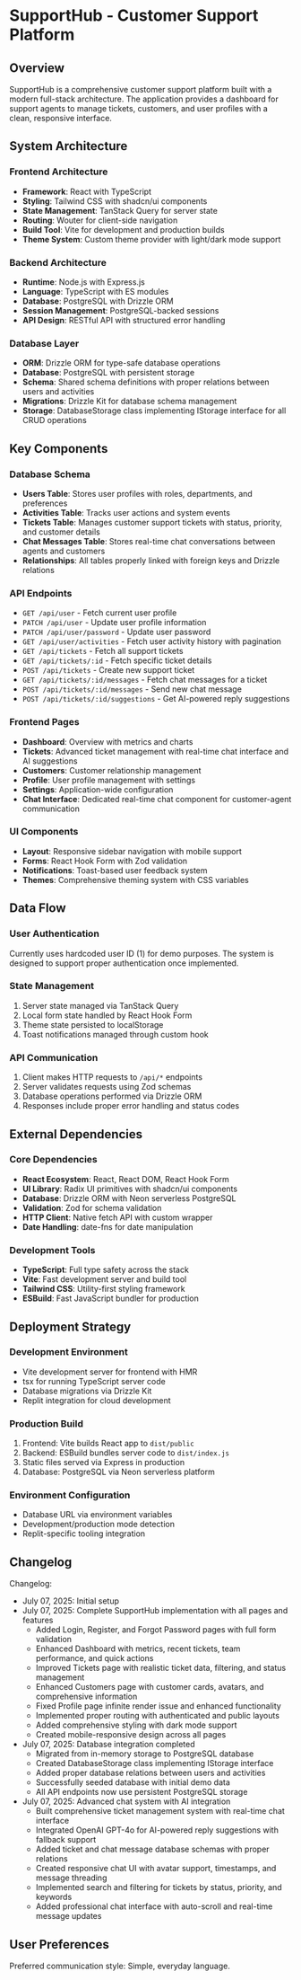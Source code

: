 # SupportHub - Customer Support Platform

## Overview

SupportHub is a comprehensive customer support platform built with a modern full-stack architecture. The application provides a dashboard for support agents to manage tickets, customers, and user profiles with a clean, responsive interface.

## System Architecture

### Frontend Architecture
- **Framework**: React with TypeScript
- **Styling**: Tailwind CSS with shadcn/ui components
- **State Management**: TanStack Query for server state
- **Routing**: Wouter for client-side navigation
- **Build Tool**: Vite for development and production builds
- **Theme System**: Custom theme provider with light/dark mode support

### Backend Architecture
- **Runtime**: Node.js with Express.js
- **Language**: TypeScript with ES modules
- **Database**: PostgreSQL with Drizzle ORM
- **Session Management**: PostgreSQL-backed sessions
- **API Design**: RESTful API with structured error handling

### Database Layer
- **ORM**: Drizzle ORM for type-safe database operations
- **Database**: PostgreSQL with persistent storage
- **Schema**: Shared schema definitions with proper relations between users and activities
- **Migrations**: Drizzle Kit for database schema management
- **Storage**: DatabaseStorage class implementing IStorage interface for all CRUD operations

## Key Components

### Database Schema
- **Users Table**: Stores user profiles with roles, departments, and preferences
- **Activities Table**: Tracks user actions and system events
- **Tickets Table**: Manages customer support tickets with status, priority, and customer details
- **Chat Messages Table**: Stores real-time chat conversations between agents and customers
- **Relationships**: All tables properly linked with foreign keys and Drizzle relations

### API Endpoints
- `GET /api/user` - Fetch current user profile
- `PATCH /api/user` - Update user profile information
- `PATCH /api/user/password` - Update user password
- `GET /api/user/activities` - Fetch user activity history with pagination
- `GET /api/tickets` - Fetch all support tickets
- `GET /api/tickets/:id` - Fetch specific ticket details
- `POST /api/tickets` - Create new support ticket
- `GET /api/tickets/:id/messages` - Fetch chat messages for a ticket
- `POST /api/tickets/:id/messages` - Send new chat message
- `POST /api/tickets/:id/suggestions` - Get AI-powered reply suggestions

### Frontend Pages
- **Dashboard**: Overview with metrics and charts
- **Tickets**: Advanced ticket management with real-time chat interface and AI suggestions
- **Customers**: Customer relationship management
- **Profile**: User profile management with settings
- **Settings**: Application-wide configuration
- **Chat Interface**: Dedicated real-time chat component for customer-agent communication

### UI Components
- **Layout**: Responsive sidebar navigation with mobile support
- **Forms**: React Hook Form with Zod validation
- **Notifications**: Toast-based user feedback system
- **Themes**: Comprehensive theming system with CSS variables

## Data Flow

### User Authentication
Currently uses hardcoded user ID (1) for demo purposes. The system is designed to support proper authentication once implemented.

### State Management
1. Server state managed via TanStack Query
2. Local form state handled by React Hook Form
3. Theme state persisted to localStorage
4. Toast notifications managed through custom hook

### API Communication
1. Client makes HTTP requests to `/api/*` endpoints
2. Server validates requests using Zod schemas
3. Database operations performed via Drizzle ORM
4. Responses include proper error handling and status codes

## External Dependencies

### Core Dependencies
- **React Ecosystem**: React, React DOM, React Hook Form
- **UI Library**: Radix UI primitives with shadcn/ui components
- **Database**: Drizzle ORM with Neon serverless PostgreSQL
- **Validation**: Zod for schema validation
- **HTTP Client**: Native fetch API with custom wrapper
- **Date Handling**: date-fns for date manipulation

### Development Tools
- **TypeScript**: Full type safety across the stack
- **Vite**: Fast development server and build tool
- **Tailwind CSS**: Utility-first styling framework
- **ESBuild**: Fast JavaScript bundler for production

## Deployment Strategy

### Development Environment
- Vite development server for frontend with HMR
- tsx for running TypeScript server code
- Database migrations via Drizzle Kit
- Replit integration for cloud development

### Production Build
1. Frontend: Vite builds React app to `dist/public`
2. Backend: ESBuild bundles server code to `dist/index.js`
3. Static files served via Express in production
4. Database: PostgreSQL via Neon serverless platform

### Environment Configuration
- Database URL via environment variables
- Development/production mode detection
- Replit-specific tooling integration

## Changelog

Changelog:
- July 07, 2025: Initial setup
- July 07, 2025: Complete SupportHub implementation with all pages and features
  - Added Login, Register, and Forgot Password pages with full form validation
  - Enhanced Dashboard with metrics, recent tickets, team performance, and quick actions
  - Improved Tickets page with realistic ticket data, filtering, and status management
  - Enhanced Customers page with customer cards, avatars, and comprehensive information
  - Fixed Profile page infinite render issue and enhanced functionality
  - Implemented proper routing with authenticated and public layouts
  - Added comprehensive styling with dark mode support
  - Created mobile-responsive design across all pages
- July 07, 2025: Database integration completed
  - Migrated from in-memory storage to PostgreSQL database
  - Created DatabaseStorage class implementing IStorage interface
  - Added proper database relations between users and activities
  - Successfully seeded database with initial demo data
  - All API endpoints now use persistent PostgreSQL storage
- July 07, 2025: Advanced chat system with AI integration
  - Built comprehensive ticket management system with real-time chat interface
  - Integrated OpenAI GPT-4o for AI-powered reply suggestions with fallback support
  - Added ticket and chat message database schemas with proper relations
  - Created responsive chat UI with avatar support, timestamps, and message threading
  - Implemented search and filtering for tickets by status, priority, and keywords
  - Added professional chat interface with auto-scroll and real-time message updates

## User Preferences

Preferred communication style: Simple, everyday language.